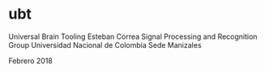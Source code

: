# ubt
Universal Brain Tooling
Esteban Correa 
Signal Processing and Recognition Group 
Universidad Nacional de Colombia Sede Manizales 
 
 
Febrero 2018 
